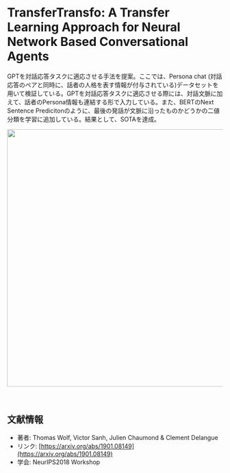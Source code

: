 # TransferTransfo: A Transfer Learning Approach for Neural Network Based Conversational Agents

GPTを対話応答タスクに適応させる手法を提案。ここでは、Persona chat (対話応答のペアと同時に、話者の人格を表す情報が付与されている)データセットを用いて検証している。GPTを対話応答タスクに適応させる際には、対話文脈に加えて、話者のPersona情報も連結する形で入力している。また、BERTのNext Sentence Predicitonのように、最後の発話が文脈に沿ったものかどうかの二値分類を学習に追加している。結果として、SOTAを達成。


<p align="center">
<img width="600" src="https://user-images.githubusercontent.com/53220859/80562825-daf1f580-8a23-11ea-9e9e-6901ca098e62.png">
</p>

<br>

## 文献情報

- 著者: Thomas Wolf, Victor Sanh, Julien Chaumond & Clement Delangue
- リンク: [https://arxiv.org/abs/1901.08149](https://arxiv.org/abs/1901.08149)
- 学会: NeurIPS2018 Workshop